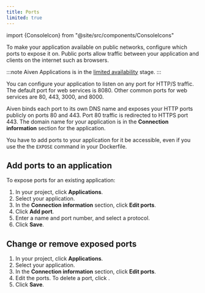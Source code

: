 ```yaml
---
title: Ports
limited: true
---
```



import {ConsoleIcon} from "@site/src/components/ConsoleIcons"

To make your application available on public networks, configure which ports to expose it on. Public ports allow traffic between your application and clients on the internet such as browsers.

:::note
Aiven Applications is in the
[limited availability](/docs/platform/concepts/service-and-feature-releases#limited-availability-)
stage.
:::

You can configure your application to listen on any port for HTTP/S traffic. The default
port for web services is 8080. Other common ports for web services are 80, 443,
3000, and 8000.

Aiven binds each port to its own DNS name and exposes your HTTP ports publicly on ports
80 and 443. Port 80 traffic is redirected to HTTPS port 443. The domain name for your
application is in the **Connection information** section for the application.

You have to add ports to your application for it be accessible, even if you use the
the `EXPOSE` command in your Dockerfile.

## Add ports to an application

To expose ports for an existing application:

1. In your project, click **Applications**.
1. Select your application.
1. In the **Connection information** section, click **Edit ports**.
1. Click <ConsoleIcon name="add"/> **Add port**.
1. Enter a name and port number, and select a protocol.
1. Click **Save**.

## Change or remove exposed ports

1. In your project, click **Applications**.
1. Select your application.
1. In the **Connection information** section, click **Edit ports**.
1. Edit the ports. To delete a port, click <ConsoleIcon name="delete"/>.
1. Click **Save**.
